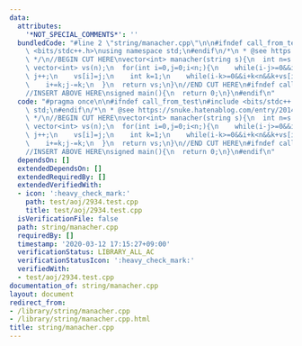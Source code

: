 ```yaml
---
data:
  attributes:
    '*NOT_SPECIAL_COMMENTS*': ''
  bundledCode: "#line 2 \"string/manacher.cpp\"\n\n#ifndef call_from_test\n#include\
    \ <bits/stdc++.h>\nusing namespace std;\n#endif\n/*\n * @see https://snuke.hatenablog.com/entry/2014/12/02/235837\n\
    \ */\n//BEGIN CUT HERE\nvector<int> manacher(string s){\n  int n=s.size();\n \
    \ vector<int> vs(n);\n  for(int i=0,j=0;i<n;){\n    while(i-j>=0&&i+j<n&&s[i-j]==s[i+j])\
    \ j++;\n    vs[i]=j;\n    int k=1;\n    while(i-k>=0&&i+k<n&&k+vs[i-k]<j) vs[i+k]=vs[i-k],k++;\n\
    \    i+=k;j-=k;\n  }\n  return vs;\n}\n//END CUT HERE\n#ifndef call_from_test\n\
    //INSERT ABOVE HERE\nsigned main(){\n  return 0;\n}\n#endif\n"
  code: "#pragma once\n\n#ifndef call_from_test\n#include <bits/stdc++.h>\nusing namespace\
    \ std;\n#endif\n/*\n * @see https://snuke.hatenablog.com/entry/2014/12/02/235837\n\
    \ */\n//BEGIN CUT HERE\nvector<int> manacher(string s){\n  int n=s.size();\n \
    \ vector<int> vs(n);\n  for(int i=0,j=0;i<n;){\n    while(i-j>=0&&i+j<n&&s[i-j]==s[i+j])\
    \ j++;\n    vs[i]=j;\n    int k=1;\n    while(i-k>=0&&i+k<n&&k+vs[i-k]<j) vs[i+k]=vs[i-k],k++;\n\
    \    i+=k;j-=k;\n  }\n  return vs;\n}\n//END CUT HERE\n#ifndef call_from_test\n\
    //INSERT ABOVE HERE\nsigned main(){\n  return 0;\n}\n#endif\n"
  dependsOn: []
  extendedDependsOn: []
  extendedRequiredBy: []
  extendedVerifiedWith:
  - icon: ':heavy_check_mark:'
    path: test/aoj/2934.test.cpp
    title: test/aoj/2934.test.cpp
  isVerificationFile: false
  path: string/manacher.cpp
  requiredBy: []
  timestamp: '2020-03-12 17:15:27+09:00'
  verificationStatus: LIBRARY_ALL_AC
  verificationStatusIcon: ':heavy_check_mark:'
  verifiedWith:
  - test/aoj/2934.test.cpp
documentation_of: string/manacher.cpp
layout: document
redirect_from:
- /library/string/manacher.cpp
- /library/string/manacher.cpp.html
title: string/manacher.cpp
---
```

